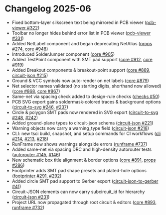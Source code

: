 # Changelog 2025-06

- Fixed bottom-layer silkscreen text being mirrored in PCB viewer ([pcb-viewer #322](https://github.com/tscircuit/pcb-viewer/pull/322))
- Toolbar no longer hides behind error list in PCB viewer ([pcb-viewer #331](https://github.com/tscircuit/pcb-viewer/pull/331))
- Added NetLabel component and began deprecating NetAlias ([props #274](https://github.com/tscircuit/props/pull/274), [core #948](https://github.com/tscircuit/core/pull/948))
- Introduced SolderJumper component ([core #905](https://github.com/tscircuit/core/pull/905))
- Added TestPoint component with SMT pad support ([core #912](https://github.com/tscircuit/core/pull/912), [core #919](https://github.com/tscircuit/core/pull/919))
- Added Breakout components & breakout-point support ([core #889](https://github.com/tscircuit/core/pull/889), [circuit-json #215](https://github.com/tscircuit/circuit-json/pull/215))
- Ground & VCC symbols now auto-render on net labels ([core #879](https://github.com/tscircuit/core/pull/879))
- Net selector names validated (no starting digits, shorthand now allowed) ([core #868](https://github.com/tscircuit/core/pull/868), [core #867](https://github.com/tscircuit/core/pull/867))
- Same-net via spacing check added to design-rule checks ([checks #50](https://github.com/tscircuit/checks/pull/50))
- PCB SVG export gains soldermask-colored traces & background options ([circuit-to-svg #246](https://github.com/tscircuit/circuit-to-svg/pull/246), [#237](https://github.com/tscircuit/circuit-to-svg/pull/237))
- Circle & polygon SMT pads now rendered in SVG export ([circuit-to-svg #248](https://github.com/tscircuit/circuit-to-svg/pull/248), [#242](https://github.com/tscircuit/circuit-to-svg/pull/242))
- Added ground-plane types to circuit-json schema ([circuit-json #221](https://github.com/tscircuit/circuit-json/pull/221))
- Warning objects now carry a warning_type field ([circuit-json #218](https://github.com/tscircuit/circuit-json/pull/218))
- CLI: new tsci build, snapshot, and setup commands for CI workflows ([cli #214](https://github.com/tscircuit/cli/pull/214), [#213](https://github.com/tscircuit/cli/pull/213), [#218](https://github.com/tscircuit/cli/pull/218))
- RunFrame now shows warnings alongside errors ([runframe #737](https://github.com/tscircuit/runframe/pull/737))
- Added same-net via spacing DRC and high-density autorouter tests ([autorouter #145](https://github.com/tscircuit/tscircuit-autorouter/pull/145), [#146](https://github.com/tscircuit/tscircuit-autorouter/pull/146))
- New schematic box title alignment & border options ([core #891](https://github.com/tscircuit/core/pull/891), [props #286](https://github.com/tscircuit/props/pull/286))
- Footprinter adds SMT pad shape presets and plated-hole options ([footprinter #291](https://github.com/tscircuit/footprinter/pull/291), [#292](https://github.com/tscircuit/footprinter/pull/292))
- Added circle SMT pad support to Gerber export ([circuit-json-to-gerber #41](https://github.com/tscircuit/circuit-json-to-gerber/pull/41))
- Circuit-JSON elements can now carry subcircuit_id for hierarchy ([circuit-json #231](https://github.com/tscircuit/circuit-json/pull/231))
- Project URL now propagated through root circuit & editors ([core #893](https://github.com/tscircuit/core/pull/893), [runframe #732](https://github.com/tscircuit/runframe/pull/732))
